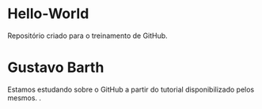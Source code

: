 # Hello-World
Repositório criado para o treinamento de GitHub.
# Gustavo Barth
Estamos estudando sobre o GitHub a partir do tutorial disponibilizado pelos mesmos.
.
